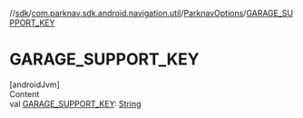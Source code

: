 //[sdk](../../../index.md)/[com.parknav.sdk.android.navigation.util](../index.md)/[ParknavOptions](index.md)/[GARAGE_SUPPORT_KEY](-g-a-r-a-g-e_-s-u-p-p-o-r-t_-k-e-y.md)



# GARAGE_SUPPORT_KEY  
[androidJvm]  
Content  
val [GARAGE_SUPPORT_KEY](-g-a-r-a-g-e_-s-u-p-p-o-r-t_-k-e-y.md): [String](https://developer.android.com/reference/kotlin/java/lang/String.html)  



